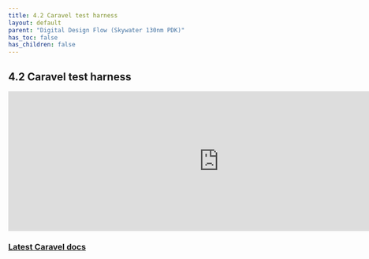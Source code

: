 ```yaml
---
title: 4.2 Caravel test harness
layout: default
parent: "Digital Design Flow (Skywater 130nm PDK)"
has_toc: false
has_children: false
---
```


## 4.2 Caravel test harness
<div style="width: 854px;padding:56.25% 0 0 0;position:relative;"><iframe src="https://player.vimeo.com/video/857490433?h=7924854958&amp;badge=0&amp;autopause=0&amp;player_id=0&amp;app_id=58479" frameborder="0" allow="autoplay; fullscreen; picture-in-picture" style="position:absolute;top:0;left:0;width:100%;height:100%;" title="4.2 Caravel user project features"></iframe></div><script src="https://player.vimeo.com/api/player.js"></script>

### [Latest Caravel docs](https://caravel-harness.readthedocs.io/en/latest/getting-started.html)